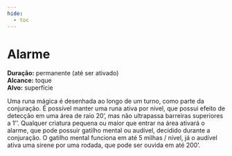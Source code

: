 ```yaml
---
hide:
  - toc
---
```


# Alarme

**Duração:** permanente (até ser ativado)  
**Alcance:** toque  
**Alvo:** superfície  

Uma runa mágica é desenhada ao longo de um turno, como parte da conjuração. É possível manter uma runa ativa por nível, que possui efeito de detecção em uma área de raio 20’, mas não ultrapassa barreiras superiores a 1’’. Qualquer criatura pequena ou maior que entrar na área ativará o alarme, que pode possuir gatilho mental ou audível, decidido durante a conjuração. O gatilho mental funciona em até 5 milhas / nível, já o audível ativa uma sirene por uma rodada, que pode ser ouvida em até 200’.